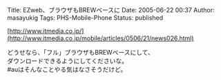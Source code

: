 Title: EZweb、ブラウザもBREWベースに
Date: 2005-06-22 00:37
Author: masayukig
Tags: PHS-Mobile-Phone
Status: published

[http://www.itmedia.co.jp/](http://www.itmedia.co.jp/mobile/articles/0506/21/news026.html)

どうせなら、「フル」ブラウザもBREWベースにして、  
ダウンロードできるようにしてくださいな。  
\#auはそんなことやる気はなさそうだけど。
